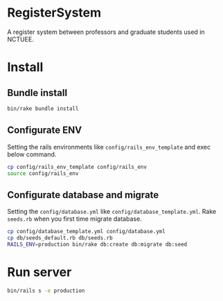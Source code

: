 # RegisterSystem
A register system between professors and graduate students used in NCTUEE.

# Install
## Bundle install
```sh
bin/rake bundle install
```

## Configurate ENV
Setting the rails environments like `config/rails_env_template` and exec below command.
```sh
cp config/rails_env_template config/rails_env
source config/rails_env
```

## Configurate database and migrate
Setting the `config/database.yml` like `config/database_template.yml`.
Rake `seeds.rb` when you first time migrate database.
```sh
cp config/database_template.yml config/database.yml
cp db/seeds_default.rb db/seeds.rb
RAILS_ENV=production bin/rake db:create db:migrate db:seed
```

# Run server
```sh
bin/rails s -e production
```